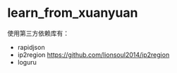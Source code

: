 # learn_from_xuanyuan
使用第三方依赖库有：
- rapidjson 
- ip2region  https://github.com/lionsoul2014/ip2region
- loguru
